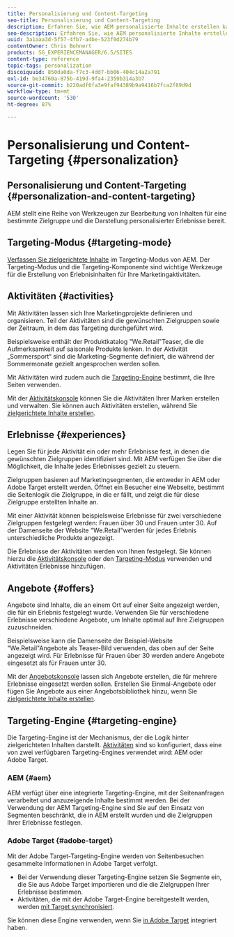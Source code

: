 ```yaml
---
title: Personalisierung und Content-Targeting
seo-title: Personalisierung und Content-Targeting
description: Erfahren Sie, wie AEM personalisierte Inhalte erstellen kann
seo-description: Erfahren Sie, wie AEM personalisierte Inhalte erstellen kann
uuid: 3a1aaa3d-5f57-4fb7-a4be-523f0d274b79
contentOwner: Chris Bohnert
products: SG_EXPERIENCEMANAGER/6.5/SITES
content-type: reference
topic-tags: personalization
discoiquuid: 850da0da-f7c3-4dd7-bb06-404c14a2a791
exl-id: be34760a-875b-419d-9fa4-2359b314a3b7
source-git-commit: b220adf6fa3e9faf94389b9a9416b7fca2f89d9d
workflow-type: tm+mt
source-wordcount: '530'
ht-degree: 87%

---
```


# Personalisierung und Content-Targeting {#personalization}

## Personalisierung und Content-Targeting {#personalization-and-content-targeting}

AEM stellt eine Reihe von Werkzeugen zur Bearbeitung von Inhalten für eine bestimmte Zielgruppe und die Darstellung personalisierter Erlebnisse bereit.

## Targeting-Modus   {#targeting-mode}

[Verfassen Sie zielgerichtete Inhalte](/help/sites-authoring/content-targeting-touch.md) im Targeting-Modus von AEM. Der Targeting-Modus und die Targeting-Komponente sind wichtige Werkzeuge für die Erstellung von Erlebnisinhalten für Ihre Marketingaktivitäten.

## Aktivitäten  {#activities}

Mit Aktivitäten lassen sich Ihre Marketingprojekte definieren und organisieren. Teil der Aktivitäten sind die gewünschten Zielgruppen sowie der Zeitraum, in dem das Targeting durchgeführt wird.

Beispielsweise enthält der Produktkatalog &quot;We.Retail&quot;Teaser, die die Aufmerksamkeit auf saisonale Produkte lenken. In der Aktivität „Sommersport“ sind die Marketing-Segmente definiert, die während der Sommermonate gezielt angesprochen werden sollen.

Mit Aktivitäten wird zudem auch die [Targeting-Engine](/help/sites-authoring/personalization.md#targeting-engine) bestimmt, die Ihre Seiten verwenden.

Mit der [Aktivitätskonsole](/help/sites-authoring/activitylib.md) können Sie die Aktivitäten Ihrer Marken erstellen und verwalten. Sie können auch Aktivitäten erstellen, während Sie [zielgerichtete Inhalte erstellen](/help/sites-authoring/content-targeting-touch.md).

## Erlebnisse {#experiences}

Legen Sie für jede Aktivität ein oder mehr Erlebnisse fest, in denen die gewünschten Zielgruppen identifiziert sind. Mit AEM verfügen Sie über die Möglichkeit, die Inhalte jedes Erlebnisses gezielt zu steuern.

Zielgruppen basieren auf Marketingsegmenten, die entweder in AEM oder Adobe Target erstellt werden. Öffnet ein Besucher eine Webseite, bestimmt die Seitenlogik die Zielgruppe, in die er fällt, und zeigt die für diese Zielgruppe erstellten Inhalte an.

Mit einer Aktivität können beispielsweise Erlebnisse für zwei verschiedene Zielgruppen festgelegt werden: Frauen über 30 und Frauen unter 30. Auf der Damenseite der Website &quot;We.Retail&quot;werden für jedes Erlebnis unterschiedliche Produkte angezeigt.

Die Erlebnisse der Aktivitäten werden von Ihnen festgelegt. Sie können hierzu die [Aktivitätskonsole](/help/sites-authoring/activitylib.md#adding-editing-an-activity-using-the-activities-console) oder den [Targeting-Modus](/help/sites-authoring/content-targeting-touch.md#adding-and-removing-experiences-using-targeting-mode) verwenden und Aktivitäten Erlebnisse hinzufügen.

## Angebote   {#offers}

Angebote sind Inhalte, die an einem Ort auf einer Seite angezeigt werden, die für ein Erlebnis festgelegt wurde. Verwenden Sie für verschiedene Erlebnisse verschiedene Angebote, um Inhalte optimal auf Ihre Zielgruppen zuzuschneiden.

Beispielsweise kann die Damenseite der Beispiel-Website &quot;We.Retail&quot;Angebote als Teaser-Bild verwenden, das oben auf der Seite angezeigt wird. Für Erlebnisse für Frauen über 30 werden andere Angebote eingesetzt als für Frauen unter 30.

Mit der [Angebotskonsole](/help/sites-authoring/offerlib.md) lassen sich Angebote erstellen, die für mehrere Erlebnisse eingesetzt werden sollen. Erstellen Sie Einmal-Angebote oder fügen Sie Angebote aus einer Angebotsbibliothek hinzu, wenn Sie [zielgerichtete Inhalte erstellen](/help/sites-authoring/content-targeting-touch.md).

## Targeting-Engine    {#targeting-engine}

Die Targeting-Engine ist der Mechanismus, der die Logik hinter zielgerichteten Inhalten darstellt. [Aktivitäten](/help/sites-authoring/activitylib.md) sind so konfiguriert, dass eine von zwei verfügbaren Targeting-Engines verwendet wird: AEM oder Adobe Target.

### AEM {#aem}

AEM verfügt über eine integrierte Targeting-Engine, mit der Seitenanfragen verarbeitet und anzuzeigende Inhalte bestimmt werden. Bei der Verwendung der AEM Targeting-Engine sind Sie auf den Einsatz von Segmenten beschränkt, die in AEM erstellt wurden und die Zielgruppen Ihrer Erlebnisse festlegen.

### Adobe Target {#adobe-target}

Mit der Adobe Target-Targeting-Engine werden von Seitenbesuchen gesammelte Informationen in Adobe Target verfolgt.

* Bei der Verwendung dieser Targeting-Engine setzen Sie Segmente ein, die Sie aus Adobe Target importieren und die die Zielgruppen Ihrer Erlebnisse bestimmen.
* Aktivitäten, die mit der Adobe Target-Engine bereitgestellt werden, werden [mit Target synchronisiert](/help/sites-authoring/activitylib.md#synchronizing-activities-with-adobe-target).

Sie können diese Engine verwenden, wenn Sie [in Adobe Target](/help/sites-administering/opt-in.md) integriert haben.
